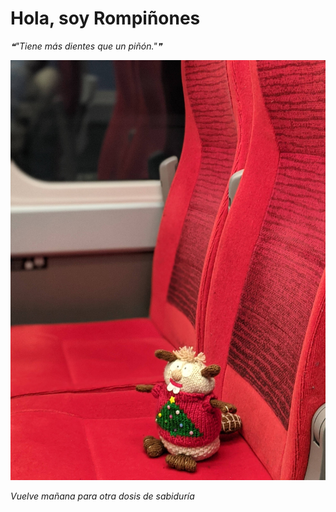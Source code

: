 # Hola, soy Rompiñones

<!--STARTS_HERE_QUOTE_README-->
<i>❝"Tiene más dientes que un piñón."❞</i>
<!--ENDS_HERE_QUOTE_README-->

<!--START_SECTION:update_image-->
![alt text](https://raw.githubusercontent.com/focaalvarez/rompinones/main/.github/images/00100lrPORTRAIT_00100_BURST20211231105746456_COVER.jpg?raw=true)
<!--END_SECTION:update_image-->

*Vuelve mañana para otra dosis de sabiduría*
